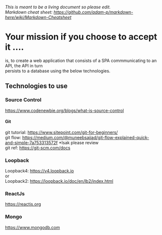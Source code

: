 *This is meant to be a living document so please edit.* \
*Markdown cheat sheet: https://github.com/adam-p/markdown-here/wiki/Markdown-Cheatsheet*

# Your mission if you choose to accept it ....

is, to create a web application that consists of a SPA commmunicating to an API, the API in turn \
persists to a database using the below technologies.

## Technologies to use

### Source Control

https://www.codenewbie.org/blogs/what-is-source-control

#### Git
git tutorial: https://www.sitepoint.com/git-for-beginners/ \
git flow: https://medium.com/@muneebsajjad/git-flow-explained-quick-and-simple-7a753313572f *Isak please review\
git ref: https://git-scm.com/docs

### Loopback
Loopback4: https://v4.loopback.io \
or \
Loopback2: https://loopback.io/doc/en/lb2/index.html

### ReactJs
https://reactjs.org

### Mongo
https://www.mongodb.com
